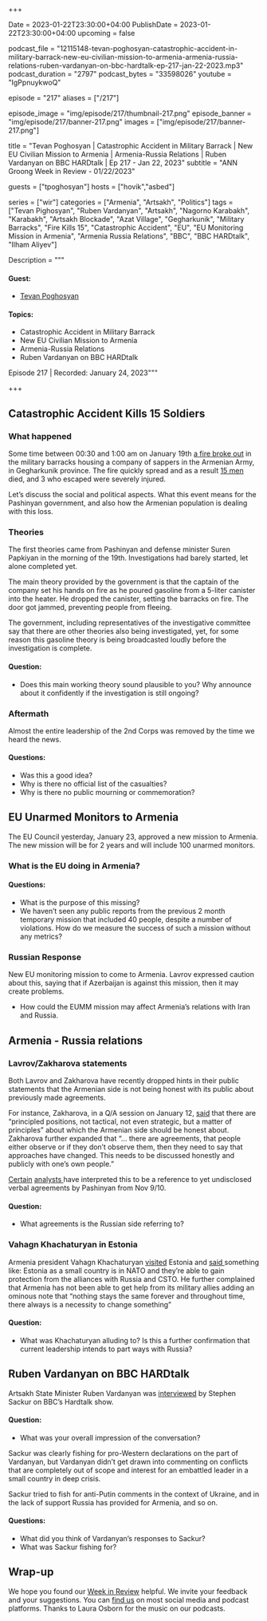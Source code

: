 +++

Date = 2023-01-22T23:30:00+04:00
PublishDate = 2023-01-22T23:30:00+04:00
upcoming = false

podcast_file = "12115148-tevan-poghosyan-catastrophic-accident-in-military-barrack-new-eu-civilian-mission-to-armenia-armenia-russia-relations-ruben-vardanyan-on-bbc-hardtalk-ep-217-jan-22-2023.mp3"
podcast_duration = "2797"
podcast_bytes = "33598026"
youtube = "IgPpnuykwoQ"

episode = "217"
aliases = ["/217"]

episode_image = "img/episode/217/thumbnail-217.png"
episode_banner = "img/episode/217/banner-217.png"
images = ["img/episode/217/banner-217.png"]

title = "Tevan Poghosyan | Catastrophic Accident in Military Barrack | New EU Civilian Mission to Armenia | Armenia-Russia Relations | Ruben Vardanyan on BBC HARDtalk | Ep 217 - Jan 22, 2023"
subtitle = "ANN Groong Week in Review - 01/22/2023"

guests = ["tpoghosyan"]
hosts = ["hovik","asbed"]

series = ["wir"]
categories = ["Armenia", "Artsakh", "Politics"]
tags = ["Tevan Pighosyan", "Ruben Vardanyan", "Artsakh", "Nagorno Karabakh", "Karabakh", "Artsakh Blockade", "Azat Village", "Gegharkunik", "Military Barracks", "Fire Kills 15", "Catastrophic Accident", "EU", "EU Monitoring Mission in Armenia", "Armenia Russia Relations", "BBC", "BBC HARDtalk", "Ilham Aliyev"]

Description = """

#### Guest:
* [Tevan Poghosyan](/guest/tpoghosyan)


#### Topics:
* Catastrophic Accident in Military Barrack
* New EU Civilian Mission to Armenia
* Armenia-Russia Relations
* Ruben Vardanyan on BBC HARDtalk

Episode 217 | Recorded: January 24, 2023"""

+++

## Catastrophic Accident Kills 15 Soldiers

### What happened

Some time between 00:30 and 1:00 am on January 19th [a fire broke out](https://armenpress.am/eng/news/1102148.html) in the military barracks housing a company of sappers in the Armenian Army, in Gegharkunik province. The fire quickly spread and as a result [15 men](https://www.facebook.com/groups/2019574104975338/) died, and 3 who escaped were severely injured.

Let’s discuss the social and political aspects. What this event means for the Pashinyan government, and also how the Armenian population is dealing with this loss.


### Theories

The first theories came from Pashinyan and defense minister Suren Papkiyan in the morning of the 19th. Investigations had barely started, let alone completed yet.

The main theory provided by the government is that the captain of the company set his hands on fire as he poured  gasoline from a 5-liter canister into the heater. He dropped the canister, setting the barracks on fire. The door got jammed, preventing people from fleeing.

The government, including representatives of the investigative committee say that there are other theories also being investigated, yet, for some reason this gasoline theory is being broadcasted loudly before the investigation is complete.

#### Question:

* Does this main working theory sound plausible to you? Why announce about it confidently if the investigation is still ongoing?


### Aftermath

Almost the entire leadership of the 2nd Corps was removed by the time we heard the news.


#### Questions:
* Was this a good idea?
* Why is there no official list of the casualties?
* Why is there no public mourning or commemoration?


## EU Unarmed Monitors to Armenia

The EU Council yesterday, January 23, approved a new mission to Armenia. The new mission will be for 2 years and will include 100 unarmed monitors. 


### What is the EU doing in Armenia?

#### Questions:
* What is the purpose of this missing?
* We haven’t seen any public reports from the previous 2 month temporary mission that included 40 people, despite a number of violations. How do we measure the success of such a mission without any metrics?


### Russian Response

New EU monitoring mission to come to Armenia. Lavrov expressed caution about this, saying that if Azerbaijan is against this mission, then it may create problems.



* How could the EUMM mission may affect Armenia’s relations with Iran and Russia.


## Armenia - Russia relations


### Lavrov/Zakharova statements

Both Lavrov and Zakharova have recently dropped hints in their public statements that the Armenian side is not being honest with its public about previously made agreements.

For instance, Zakharova, in a Q/A session on January 12, [said](https://youtu.be/SjsaEOMg7SA) that there are “principled positions, not tactical, not even strategic, but a matter of principles” about which the Armenian side should be honest about. Zakharova further expanded that “... there are agreements, that people either observe or if they don’t observe them, then they need to say that approaches have changed. This needs to be discussed honestly and publicly with one’s own people.”

[Certain](https://www.aravot.am/2023/01/21/1318323/) [analysts ](https://www.panorama.am/ru/news/2023/01/20/%D0%93%D1%80%D0%B0%D0%BD%D1%82-%D0%9C%D0%B5%D0%BB%D0%B8%D0%BA-%D0%A8%D0%B0%D1%85%D0%BD%D0%B0%D0%B7%D0%B0%D1%80%D1%8F%D0%BD-%D0%90%D1%80%D1%86%D0%B0%D1%85/2783852)have interpreted this to be a reference to yet undisclosed verbal agreements by Pashinyan from Nov 9/10.

#### Question:
* What agreements is the Russian side referring to?


### Vahagn Khachaturyan in Estonia

Armenia president Vahagn Khachaturyan [visited](https://armenpress.am/eng/news/1101771.html) Estonia and [said ](https://www.youtube.com/watch?v=jj6a4Qc3WIk)something like: Estonia as a small country is in NATO and they’re able to gain protection from the alliances with Russia and CSTO. He further complained that Armenia has not been able to get help from its military allies adding an ominous note that “nothing stays the same forever and throughout time, there always is a necessity to change something”

#### Question:
* What was Khachaturyan alluding to? Is this a further confirmation that current leadership intends to part ways with Russia?


## Ruben Vardanyan on BBC HARDtalk

Artsakh State Minister Ruben Vardanyan was [interviewed](https://armenpress.am/eng/news/1102335.html) by Stephen Sackur on BBC’s Hardtalk show.

#### Question:
* What was your overall impression of the conversation?

Sackur was clearly fishing for pro-Western declarations on the part of Vardanyan, but Vardanyan didn’t get drawn into commenting on conflicts that are completely out of scope and interest for an embattled leader in a small country in deep crisis.

Sackur tried to fish for anti-Putin comments in the context of Ukraine, and in the lack of support Russia has provided for Armenia, and so on.

#### Questions:
* What did you think of Vardanyan’s responses to Sackur?
* What was Sackur fishing for?


## Wrap-up

We hope you found our [Week in Review](https://podcasts.groong.org/) helpful. We invite your feedback and your suggestions. You can [find us](https://linktr.ee/groong) on most social media and podcast platforms. Thanks to Laura Osborn for the music on our podcasts.

